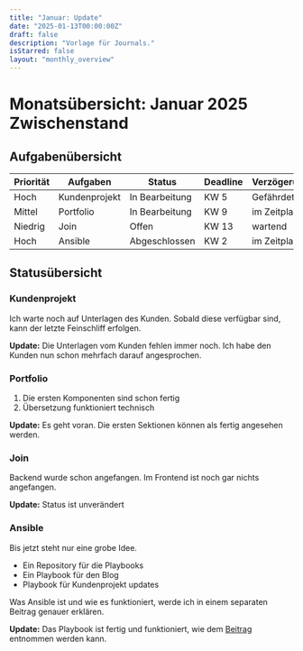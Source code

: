 ```yaml
---
title: "Januar: Update"
date: "2025-01-13T00:00:00Z"
draft: false
description: "Vorlage für Journals."
isStarred: false
layout: "monthly_overview"
---
```


# Monatsübersicht: Januar 2025 Zwischenstand

## Aufgabenübersicht

| Priorität | Aufgaben      | Status         | Deadline | Verzögerungsstatus |
| --------- | ------------- | -------------- | -------- | ------------------ |
| Hoch      | Kundenprojekt | In Bearbeitung | KW 5     | Gefährdet          |
| Mittel    | Portfolio     | In Bearbeitung | KW 9     | im Zeitplan        |
| Niedrig   | Join          | Offen          | KW 13    | wartend            |
| Hoch      | Ansible       | Abgeschlossen  | KW 2     | im Zeitplan        |

## Statusübersicht

### Kundenprojekt

Ich warte noch auf Unterlagen des Kunden. Sobald diese verfügbar sind, kann der letzte
Feinschliff erfolgen.

**Update:** Die Unterlagen vom Kunden fehlen immer noch.
Ich habe den Kunden nun schon mehrfach darauf angesprochen.

### Portfolio

1. Die ersten Komponenten sind schon fertig
1. Übersetzung funktioniert technisch

**Update:** Es geht voran. Die ersten Sektionen können als fertig
angesehen werden.

### Join

Backend wurde schon angefangen.
Im Frontend ist noch gar nichts angefangen.

**Update:** Status ist unverändert

### Ansible

Bis jetzt steht nur eine grobe Idee.

- Ein Repository für die Playbooks
- Ein Playbook für den Blog
- Playbook für Kundenprojekt updates

Was Ansible ist und wie es funktioniert, werde ich in einem separaten Beitrag
genauer erklären.

**Update:** Das Playbook ist fertig und funktioniert, wie dem
[Beitrag](https://blog.kay-beckmann.de/posts/2025-01-05_ansible/)
entnommen werden kann.
